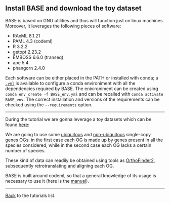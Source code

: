 ## Install BASE and download the toy dataset

BASE is based on GNU utilities and thus will function just on linux machines. Moreover, it leverages the following pieces of software:

* RAxML 8.1.21
* PAML 4.3 (codeml)
* R 3.2.2
* getopt 2.23.2
* EMBOSS 6.6.0 (transeq)
* ape 5.4
* phangorn 2.4.0

Each software can be either placed in the PATH or installed with conda;
a [```.yml```](https://github.com/for-giobbe/BASE/blob/master/BASE_env.yml) is available to configure a conda environiment with all the dependencies required by BASE. 
The enivironiment can be created using ```conda env create -f BASE_env.yml``` and can be recalled with ```conda activate BASE_env```.
The correct installation and versions of the requirements can be checked using the ```--requirements``` option.

---

During the tutorial we are gonna leverage a toy datasets which can be found [here](https://github.com/for-giobbe/BASE/tree/master/example/):

We are going to use some 
[ubiquitous](https://github.com/for-giobbe/BASE/tree/master/example/example/_ubiquitous_OGs) and 
[non-ubiquitous](https://github.com/for-giobbe/BASE/tree/master/example/_non-ubiquitous_OGs)
single-copy genes OGs: in the first case each OG is made up by genes present in all the species considered, 
while in the second case each OG lacks a certain number of species.

These kind of data can readily be obtained using tools as [OrthoFinder2](https://github.com/davidemms/OrthoFinder), subsequently retrotranslating and aligning each OG.

BASE is built around codeml, so that a general knowledge of its usage is necessary to use it (here is the [manual](http://abacus.gene.ucl.ac.uk/software/pamlDOC.pdf)).

---

[Back](https://github.com/for-giobbe/BASE/blob/master/tutorial_0.md) to the tutorials list.
